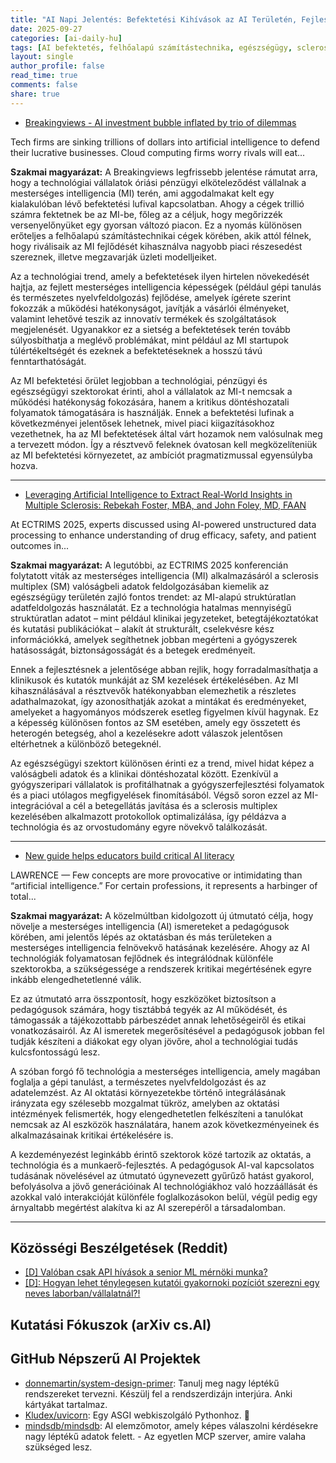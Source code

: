 ```yaml
---
title: "AI Napi Jelentés: Befektetési Kihívások az AI Területén, Fejlesztések az Egészségügyi Információkban és az AI Műveltség Fejlesztése az Oktatásban (2025. szeptember 27.)"
date: 2025-09-27
categories: [ai-daily-hu]
tags: [AI befektetés, felhőalapú számítástechnika, egészségügy, sclerosis multiplex, AI írástudás, oktatás, ECTRIMS]
layout: single
author_profile: false
read_time: true
comments: false
share: true
---
```

- [Breakingviews - AI investment bubble inflated by trio of dilemmas](https://www.reuters.com/commentary/breakingviews/ai-investment-bubble-inflated-by-trio-dilemmas-2025-09-25/)

Tech firms are sinking trillions of dollars into artificial intelligence to defend their lucrative businesses. Cloud computing firms worry rivals will eat...

**Szakmai magyarázat:**
A Breakingviews legfrissebb jelentése rámutat arra, hogy a technológiai vállalatok óriási pénzügyi elköteleződést vállalnak a mesterséges intelligencia (MI) terén, ami aggodalmakat kelt egy kialakulóban lévő befektetési lufival kapcsolatban. Ahogy a cégek trillió számra fektetnek be az MI-be, főleg az a céljuk, hogy megőrizzék versenyelőnyüket egy gyorsan változó piacon. Ez a nyomás különösen erőteljes a felhőalapú számítástechnikai cégek körében, akik attól félnek, hogy riválisaik az MI fejlődését kihasználva nagyobb piaci részesedést szereznek, illetve megzavarják üzleti modelljeiket.

Az a technológiai trend, amely a befektetések ilyen hirtelen növekedését hajtja, az fejlett mesterséges intelligencia képességek (például gépi tanulás és természetes nyelvfeldolgozás) fejlődése, amelyek ígérete szerint fokozzák a működési hatékonyságot, javítják a vásárlói élményeket, valamint lehetővé teszik az innovatív termékek és szolgáltatások megjelenését. Ugyanakkor ez a sietség a befektetések terén tovább súlyosbíthatja a meglévő problémákat, mint például az MI startupok túlértékeltségét és ezeknek a befektetéseknek a hosszú távú fenntarthatóságát.

Az MI befektetési őrület legjobban a technológiai, pénzügyi és egészségügyi szektorokat érinti, ahol a vállalatok az MI-t nemcsak a működési hatékonyság fokozására, hanem a kritikus döntéshozatali folyamatok támogatására is használják. Ennek a befektetési lufinak a következményei jelentősek lehetnek, mivel piaci kiigazításokhoz vezethetnek, ha az MI befektetések által várt hozamok nem valósulnak meg a tervezett módon. Így a résztvevő feleknek óvatosan kell megközelíteniük az MI befektetési környezetet, az ambíciót pragmatizmussal egyensúlyba hozva.

---
- [Leveraging Artificial Intelligence to Extract Real-World Insights in Multiple Sclerosis: Rebekah Foster, MBA, and John Foley, MD, FAAN](https://www.neurologylive.com/view/leveraging-ai-extract-real-world-insights-ms-rebekah-foster-john-foley)

At ECTRIMS 2025, experts discussed using AI-powered unstructured data processing to enhance understanding of drug efficacy, safety, and patient outcomes in...

**Szakmai magyarázat:**
A legutóbbi, az ECTRIMS 2025 konferencián folytatott viták az mesterséges intelligencia (MI) alkalmazásáról a sclerosis multiplex (SM) valóságbeli adatok feldolgozásában kiemelik az egészségügy területén zajló fontos trendet: az MI-alapú struktúratlan adatfeldolgozás használatát. Ez a technológia hatalmas mennyiségű struktúratlan adatot – mint például klinikai jegyzeteket, betegtájékoztatókat és kutatási publikációkat – alakít át strukturált, cselekvésre kész információkká, amelyek segíthetnek jobban megérteni a gyógyszerek hatásosságát, biztonságosságát és a betegek eredményeit.

Ennek a fejlesztésnek a jelentősége abban rejlik, hogy forradalmasíthatja a klinikusok és kutatók munkáját az SM kezelések értékelésében. Az MI kihasználásával a résztvevők hatékonyabban elemezhetik a részletes adathalmazokat, így azonosíthatják azokat a mintákat és eredményeket, amelyeket a hagyományos módszerek esetleg figyelmen kívül hagynak. Ez a képesség különösen fontos az SM esetében, amely egy összetett és heterogén betegség, ahol a kezelésekre adott válaszok jelentősen eltérhetnek a különböző betegeknél.

Az egészségügyi szektort különösen érinti ez a trend, mivel hidat képez a valóságbeli adatok és a klinikai döntéshozatal között. Ezenkívül a gyógyszeripari vállalatok is profitálhatnak a gyógyszerfejlesztési folyamatok és a piaci utólagos megfigyelések finomításából. Végső soron ezzel az MI-integrációval a cél a betegellátás javítása és a sclerosis multiplex kezelésében alkalmazott protokollok optimalizálása, így példázva a technológia és az orvostudomány egyre növekvő találkozását.

---
- [New guide helps educators build critical AI literacy](https://news.ku.edu/news/article/new-guide-helps-educators-build-critical-ai-literacy)

LAWRENCE — Few concepts are more provocative or intimidating than “artificial intelligence.” For certain professions, it represents a harbinger of total...

**Szakmai magyarázat:**
A közelmúltban kidolgozott új útmutató célja, hogy növelje a mesterséges intelligencia (AI) ismereteket a pedagógusok körében, ami jelentős lépés az oktatásban és más területeken a mesterséges intelligencia felnövekvő hatásának kezelésére. Ahogy az AI technológiák folyamatosan fejlődnek és integrálódnak különféle szektorokba, a szükségessége a rendszerek kritikai megértésének egyre inkább elengedhetetlenné válik.

Ez az útmutató arra összpontosít, hogy eszközöket biztosítson a pedagógusok számára, hogy tisztábbá tegyék az AI működését, és támogassák a tájékozottabb párbeszédet annak lehetőségeiről és etikai vonatkozásairól. Az AI ismeretek megerősítésével a pedagógusok jobban fel tudják készíteni a diákokat egy olyan jövőre, ahol a technológiai tudás kulcsfontosságú lesz.

A szóban forgó fő technológia a mesterséges intelligencia, amely magában foglalja a gépi tanulást, a természetes nyelvfeldolgozást és az adatelemzést. Az AI oktatási környezetekbe történő integrálásának irányzata egy szélesebb mozgalmat tükröz, amelyben az oktatási intézmények felismerték, hogy elengedhetetlen felkészíteni a tanulókat nemcsak az AI eszközök használatára, hanem azok következményeinek és alkalmazásainak kritikai értékelésére is.

A kezdeményezést leginkább érintő szektorok közé tartozik az oktatás, a technológia és a munkaerő-fejlesztés. A pedagógusok AI-val kapcsolatos tudásának növelésével az útmutató úgynevezett gyűrűző hatást gyakorol, befolyásolva a jövő generációinak AI technológiákhoz való hozzáállását és azokkal való interakcióját különféle foglalkozásokon belül, végül pedig egy árnyaltabb megértést alakítva ki az AI szerepéről a társadalomban.

---
## Közösségi Beszélgetések (Reddit)
- [[D] Valóban csak API hívások a senior ML mérnöki munka?](https://www.reddit.com/r/MachineLearning/comments/1npdfh1/d_is_senior_ml_engineering_just_api_calls_now/)
- [[D]: Hogyan lehet ténylegesen kutatói gyakornoki pozíciót szerezni egy neves laborban/vállalatnál?!](https://www.reddit.com/r/MachineLearning/comments/1nomagf/d_how_do_you_actually_land_a_research_scientist/)

## Kutatási Fókuszok (arXiv cs.AI)

## GitHub Népszerű AI Projektek
- [donnemartin/system-design-primer](donnemartin/system-design-primer): Tanulj meg nagy léptékű rendszereket tervezni. Készülj fel a rendszerdizájn interjúra. Anki kártyákat tartalmaz.
- [Kludex/uvicorn](Kludex/uvicorn): Egy ASGI webkiszolgáló Pythonhoz. 🦄
- [mindsdb/mindsdb](mindsdb/mindsdb): AI elemzőmotor, amely képes válaszolni kérdésekre nagy léptékű adatok felett. - Az egyetlen MCP szerver, amire valaha szükséged lesz.